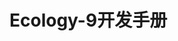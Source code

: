 # Ecology-9开发手册

<iframe 
    height=500 
    width=800 
    src='' 
    frameborder=0 
    'allowfullscreen'>
</iframe>
